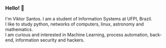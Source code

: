 ### Hello! 👋
I'm Viktor Santos. I am a student of Information Systems at UFPI, Brazil.  
I like to study python, networks of computers, linux, astronomy and mathematics.  
I am curious and interested in Machine Learning, process automation, back-end, information security and hackers.
